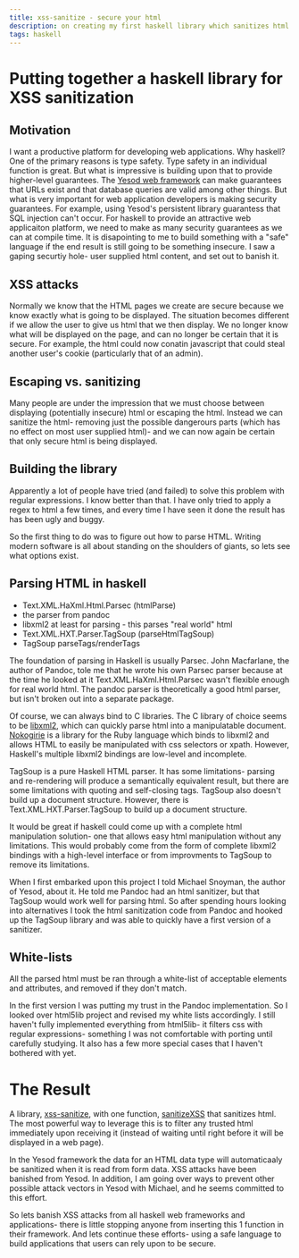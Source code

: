 ```yaml
---
title: xss-sanitize - secure your html
description: on creating my first haskell library which sanitizes html
tags: haskell
---
```


Putting together a haskell library for XSS sanitization
=======================================================
Motivation
----------
I want a productive platform for developing web applications. Why haskell? One of the primary reasons is type safety. Type safety in an individual function is great. But what is impressive is building upon that to provide higher-level guarantees. The [Yesod web framework](docs.yesodweb.com) can make guarantees that URLs exist and that database queries are valid among other things. But what is very important for web application developers is making security guarantees. For example, using Yesod's persistent library guarantess that SQL injection can't occur. For haskell to provide an attractive web applicaiton platform, we need to make as many security guarantees as we can at compile time. It is disapointing to me to build something with a "safe" language if the end result is still going to be something insecure. I saw a gaping securtiy hole- user supplied html content, and set out to banish it.

XSS attacks
-----------
Normally we know that the HTML pages we create are secure because we know exactly what is going to be displayed. The situation becomes different if we allow the user to give us html that we then display. We no longer know what will be displayed on the page, and can no longer be certain that it is secure. For example, the html could now conatin javascript that could steal another user's cookie (particularly that of an admin).

Escaping vs. sanitizing
-----------------------
Many people are under the impression that we must choose between displaying (potentially insecure) html or escaping the html. Instead we can sanitize the html- removing just the possible dangerours parts (which has no effect on most user supplied html)- and we can now again be certain that only secure html is being displayed.

Building the library
--------------------
Apparently a lot of people have tried (and failed) to solve this problem with regular expressions. I know better than that. I have only tried to apply a regex to html a few times, and every time I have seen it done the result has has been ugly and buggy.

So the first thing to do was to figure out how to parse HTML. Writing modern software is all about standing on the shoulders of giants, so lets see what options exist.

Parsing HTML in haskell
----------------------
* Text.XML.HaXml.Html.Parsec (htmlParse)
* the parser from pandoc
* libxml2 at least for parsing - this parses "real world" html
* Text.XML.HXT.Parser.TagSoup (parseHtmlTagSoup)
* TagSoup parseTags/renderTags 

The foundation of parsing in Haskell is usually Parsec. John Macfarlane, the author of Pandoc, tole me that he wrote his own Parsec parser because at the time he looked at it Text.XML.HaXml.Html.Parsec wasn't flexible enough for real world html. The pandoc parser is theoretically a good html parser, but isn't broken out into a separate package.

Of course, we can always bind to C libraries. The C library of choice seems to be [libxml2](), which can quickly parse html into a manipulatable document. [Nokogirie]() is a library for the Ruby language which binds to libxml2 and allows HTML to easily be manipulated with css selectors or xpath. However, Haskell's multiple libxml2 bindings are low-level and incomplete.

TagSoup is a pure Haskell HTML parser. It has some limitations- parsing and re-rendering will produce a semantically equivalent result, but there are some limitations with quoting and self-closing tags. TagSoup also doesn't build up a document structure. However, there is Text.XML.HXT.Parser.TagSoup to build up a document structure.

It would be great if haskell could come up with a complete html manipulation solution- one that allows easy html manipulation without any limitations. This would probably come from the form of complete libxml2 bindings with a high-level interface or from improvments to TagSoup to remove its limitations.

When I first embarked upon this project I told Michael Snoyman, the author of Yesod, about it. He told me Pandoc had an html sanitizer, but that TagSoup would work well for parsing html. So after spending hours looking into alternatives I took the html sanitization code from Pandoc and hooked up the TagSoup library and was able to quickly have a first version of a sanitizer.

White-lists
-----------
All the parsed html must be ran through a white-list of acceptable elements and attributes, and removed if they don't match.

In the first version I was putting my trust in the Pandoc implementation. So I looked over html5lib project and revised my white lists accordingly. I still haven't fully implemented everything from html5lib- it filters css with regular expressions- something I was not comfortable with porting until carefully studying. It also has a few more special cases that I haven't bothered with yet.

The Result
==========
A library, [xss-sanitize](http://github.com/gregwebs/xss-sanitize), with one function, [sanitizeXSS](hackage.haskell.org/) that sanitizes html. The most powerful way to leverage this is to filter any trusted html immediately upon receiving it (instead of waiting until right before it will be displayed in a web page).

In the Yesod framework the data for an HTML data type will automaticaaly be sanitized when it is read from form data. XSS attacks have been banished from Yesod. In addition, I am going over ways to prevent other possible attack vectors in Yesod with Michael, and he seems committed to this effort.

So lets banish XSS attacks from all haskell web frameworks and applications- there is little stopping anyone from inserting this 1 function in their framework. And lets continue these efforts- using a safe language to build applications that users can rely upon to be secure.
